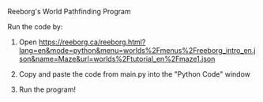 Reeborg's World Pathfinding Program

Run the code by:

1) Open https://reeborg.ca/reeborg.html?lang=en&mode=python&menu=worlds%2Fmenus%2Freeborg_intro_en.json&name=Maze&url=worlds%2Ftutorial_en%2Fmaze1.json

2) Copy and paste the code from main.py into the "Python Code" window

3) Run the program!